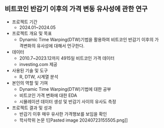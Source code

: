 ## 비트코인 반감기 이후의 가격 변동 유사성에 관한 연구
- 프로젝트 기간
	- 2024.01~2024.05
- 프로젝트 개요 및 목표
	- Dynamic Time Warping(DTW)기법을 활용하여 비트코인 반감기 이후의 가격변화의 유사성에 대해서 언구한다.
- 데이터
	- 2010.7~2023.12까지 4915일 비트코인 가격 데이터
	- investing.com 제공
- 사용된 기술 및 도구
	- R, DTW, 시계열 분석
- 본인의 역할 및 기여
	- Dynamic Time Warping(DTW)기법에 대한 공부
	- 비트코인 가격 변화에 대한 EDA
	- 시뮬레이션 데이터 생성 및 반감기 사이의 유사도 측정
- 프로젝트 결과 및 성과
	- 반감기 이후 매우 유사한 가격행보를 보임을 확인
	- 학사학위 논문
 ![[Pasted image 20240723155505.png]]

